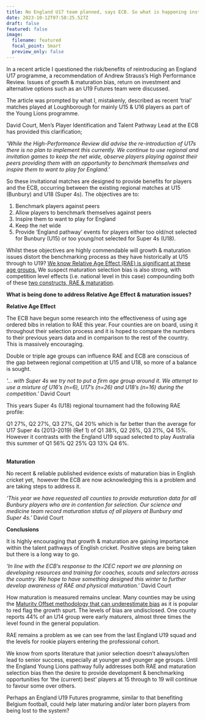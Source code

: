 ```yaml
---
title: No England U17 team planned, says ECB. So what is happening instead?
date: 2023-10-12T07:58:25.527Z
draft: false
featured: false
image:
  filename: featured
  focal_point: Smart
  preview_only: false
---
```

In a recent article I questioned the risk/benefits of reintroducing an England U17 programme, a recommendation of Andrew Strauss’s High Performance Review. Issues of growth & maturation bias, return on investment and alternative options such as an U19 Futures team were discussed.

The article was prompted by what I, mistakenly, described as recent ‘trial’ matches played at Loughborough for mainly U15 & U16 players as part of the Young Lions programme. 

David Court, Men’s Player Identification and Talent Pathway Lead at the ECB has provided this clarification;

*‘While the High-Performance Review did advise the re-introduction of U17s there is no plan to implement this currently. We continue to use regional and invitation games to keep the net wide, observe players playing against their peers providing them with an opportunity to benchmark themselves and inspire them to want to play for England.’*

So these invitational matches are designed to provide benefits for players and the ECB, occurring between the existing regional matches at U15 (Bunbury) and U18 (Super 4s). The objectives are to:

1. Benchmark players against peers 
2. Allow players to benchmark themselves against peers
3. Inspire them to want to play for England
4. Keep the net wide
5. Provide ‘England pathway’ events for players either too old/not selected for Bunbury (U15) or too young/not selected for Super 4s (U18). 

Whilst these objectives are highly commendable will growth & maturation issues distort the benchmarking process as they have historically at U15 through to U19? [We know Relative Age Effect (RAE) is significant at these age groups.](https://onemoresummer.co.uk/post/relative-age-effects-in-male-cricket-a-personal-assets-approach-to-explain-immediate-short-term-and-long-term-developmental-outcomes/) We suspect maturation selection bias is also strong, with competition level effects (i.e. national level in this case) compounding both of these [two constructs, RAE & maturation](https://onemoresummer.co.uk/post/unnatural-selection-the-myths-and-misconceptions-of-relative-age-effects-and-maturation-biases/).



**What is being done to address Relative Age Effect & maturation issues?**

**Relative Age Effect**

The ECB have begun some research into the effectiveness of using age ordered bibs in relation to RAE this year. Four counties are on board, using it throughout their selection process and it is hoped to compare the numbers to their previous years data and in comparison to the rest of the country. This is massively encouraging.

Double or triple age groups can influence RAE and ECB are conscious of the gap between regional competition at U15 and U18, so more of a balance is sought.

*‘... with Super 4s we try not to put a firm age group around it. We attempt to use a mixture of U16’s (n=6), U17’s (n=26) and U18’s (n=16) during the competition.’* David Court

This years Super 4s (U18) regional tournament had the following RAE profile:

Q1 27%, Q2 27%, Q3 27%, Q4 20% which is far better than the average for U17 Super 4s (2013-2019) (Ref 1) of Q1 38%, Q2 26%, Q3 21%, Q4 15%. However it contrasts with the England U19 squad selected to play Australia this summer of Q1 56% Q2 25% Q3 13% Q4 6%.

**\
Maturation**

No recent & reliable published evidence exists of maturation bias in English cricket yet,  however the ECB are now acknowledging this is a problem and are taking steps to address it.

*‘This year we have requested all counties to provide maturation data for all Bunbury players who are in contention for selection. Our science and medicine team record maturation status of all players at Bunbury and Super 4s.’* David Court



**Conclusions**

It is highly encouraging that growth & maturation are gaining importance within the talent pathways of English cricket. Positive steps are being taken but there is a long way to go.

*‘In line with the ECB’s response to the ICEC report we are planning on developing resources and training for coaches, scouts and selectors across the country. We hope to have something designed this winter to further develop awareness of RAE and physical maturation.’* David Court

How maturation is measured remains unclear. Many counties may be using the [Maturity Offset methodology that can underestimate bias](https://onemoresummer.co.uk/post/is-maturation-currently-the-biggest-unaddressed-issue-in-player-id-development-in-english-cricket/) as it is popular to red flag the growth spurt. The levels of bias are undisclosed. One county reports 44% of an U14 group were early maturers, almost three times the level found in the general population.

RAE remains a problem as we can see from the last England U19 squad and the levels for rookie players entering the professional cohort.

We know from sports literature that junior selection doesn’t always/often lead to senior success, especially at younger and younger age groups. Until the England Young Lions pathway fully addresses both RAE and maturation selection bias then the desire to provide development & benchmarking opportunities for ‘the (current) best’ players at 15 through to 19 will continue to favour some over others. 

Perhaps an England U19 Futures programme, similar to that benefiting Belgium football, could help later maturing and/or later born players from being lost to the system?